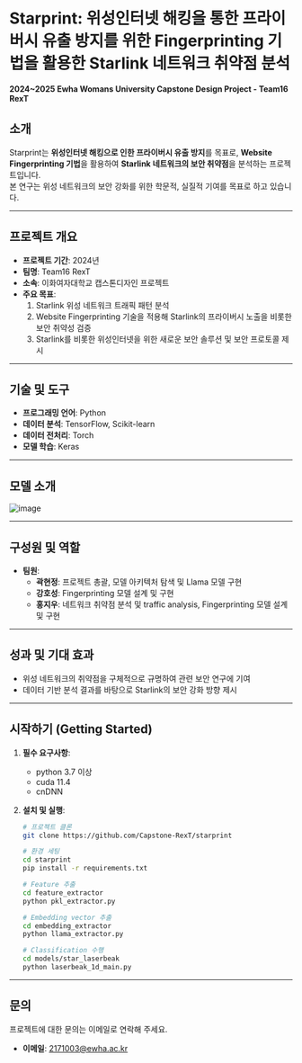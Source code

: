 # **Starprint: 위성인터넷 해킹을 통한 프라이버시 유출 방지를 위한 Fingerprinting 기법을 활용한 Starlink 네트워크 취약점 분석**  
**2024~2025 Ewha Womans University Capstone Design Project - Team16 RexT**


## **소개**  
Starprint는 **위성인터넷 해킹으로 인한 프라이버시 유출 방지**를 목표로, **Website Fingerprinting 기법**을 활용하여 **Starlink 네트워크의 보안 취약점**을 분석하는 프로젝트입니다.  
본 연구는 위성 네트워크의 보안 강화를 위한 학문적, 실질적 기여를 목표로 하고 있습니다.  

---

## **프로젝트 개요**  
- **프로젝트 기간**: 2024년  
- **팀명**: Team16 RexT  
- **소속**: 이화여자대학교 캡스톤디자인 프로젝트  
- **주요 목표**:  
  1. Starlink 위성 네트워크 트래픽 패턴 분석
  2. Website Fingerprinting 기술을 적용해 Starlink의 프라이버시 노출을 비롯한 보안 취약성 검증
  3. Starlink를 비롯한 위성인터넷을 위한 새로운 보안 솔루션 및 보안 프로토콜 제시  

---

## **기술 및 도구**  
- **프로그래밍 언어**: Python
- **데이터 분석**: TensorFlow, Scikit-learn  
- **데이터 전처리**: Torch 
- **모델 학습**: Keras

---

## **모델 소개**  
![image](https://github.com/user-attachments/assets/1d5a4ef5-94ef-4484-96b3-2a2140a0688f)

---

## **구성원 및 역할**  
- **팀원**:  
  - **곽현정**: 프로젝트 총괄, 모델 아키텍처 탐색 및 Llama 모델 구현
  - **강호성**: Fingerprinting 모델 설계 및 구현  
  - **홍지우**: 네트워크 취약점 분석 및 traffic analysis, Fingerprinting 모델 설계 및 구현
---

## **성과 및 기대 효과**  
- 위성 네트워크의 취약점을 구체적으로 규명하여 관련 보안 연구에 기여  
- 데이터 기반 분석 결과를 바탕으로 Starlink의 보안 강화 방향 제시  

---

## **시작하기 (Getting Started)**  
1. **필수 요구사항**:
   - python 3.7 이상
   - cuda 11.4
   - cnDNN

3. **설치 및 실행**:  
   ```bash
   # 프로젝트 클론
   git clone https://github.com/Capstone-RexT/starprint
   
   # 환경 세팅
   cd starprint
   pip install -r requirements.txt
   ```

   ```bash
   # Feature 추출
   cd feature_extractor
   python pkl_extractor.py
   ```

   ```bash
   # Embedding vector 추출
   cd embedding_extractor
   python llama_extractor.py
   ```
   
   ```bash
   # Classification 수행
   cd models/star_laserbeak
   python laserbeak_1d_main.py
   ```
---

## **문의**  
프로젝트에 대한 문의는 이메일로 연락해 주세요.  
- **이메일**: 2171003@ewha.ac.kr  
